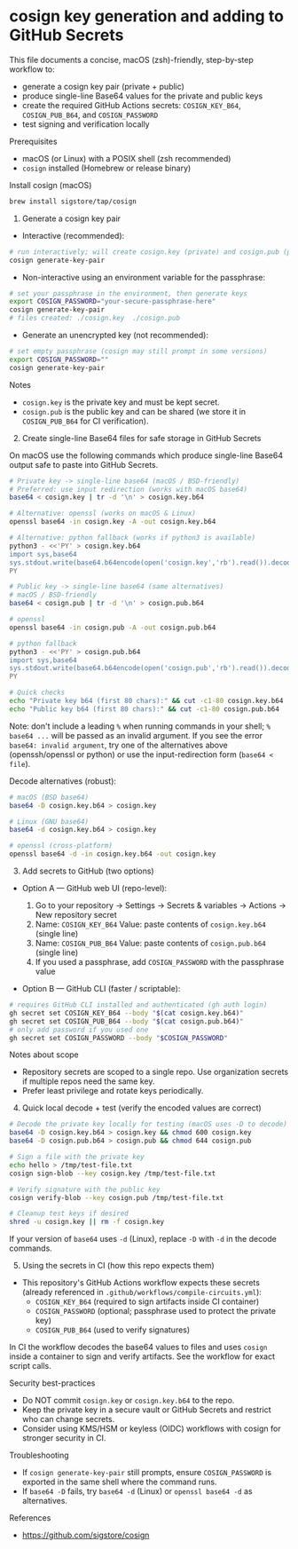 # cosign key generation and adding to GitHub Secrets

This file documents a concise, macOS (zsh)-friendly, step-by-step workflow to:

- generate a cosign key pair (private + public)
- produce single-line Base64 values for the private and public keys
- create the required GitHub Actions secrets: `COSIGN_KEY_B64`, `COSIGN_PUB_B64`, and `COSIGN_PASSWORD`
- test signing and verification locally

Prerequisites

- macOS (or Linux) with a POSIX shell (zsh recommended)
- `cosign` installed (Homebrew or release binary)

Install cosign (macOS)

```bash
brew install sigstore/tap/cosign
```

1. Generate a cosign key pair

- Interactive (recommended):

```bash
# run interactively; will create cosign.key (private) and cosign.pub (public) in cwd
cosign generate-key-pair
```

- Non-interactive using an environment variable for the passphrase:

```bash
# set your passphrase in the environment, then generate keys
export COSIGN_PASSWORD="your-secure-passphrase-here"
cosign generate-key-pair
# files created: ./cosign.key  ./cosign.pub
```

- Generate an unencrypted key (not recommended):

```bash
# set empty passphrase (cosign may still prompt in some versions)
export COSIGN_PASSWORD=""
cosign generate-key-pair
```

Notes

- `cosign.key` is the private key and must be kept secret.
- `cosign.pub` is the public key and can be shared (we store it in `COSIGN_PUB_B64` for CI verification).

2. Create single-line Base64 files for safe storage in GitHub Secrets

On macOS use the following commands which produce single-line Base64 output safe to paste into GitHub Secrets.

```bash
# Private key -> single-line base64 (macOS / BSD-friendly)
# Preferred: use input redirection (works with macOS base64)
base64 < cosign.key | tr -d '\n' > cosign.key.b64

# Alternative: openssl (works on macOS & Linux)
openssl base64 -in cosign.key -A -out cosign.key.b64

# Alternative: python fallback (works if python3 is available)
python3 - <<'PY' > cosign.key.b64
import sys,base64
sys.stdout.write(base64.b64encode(open('cosign.key','rb').read()).decode())
PY

# Public key -> single-line base64 (same alternatives)
# macOS / BSD-friendly
base64 < cosign.pub | tr -d '\n' > cosign.pub.b64

# openssl
openssl base64 -in cosign.pub -A -out cosign.pub.b64

# python fallback
python3 - <<'PY' > cosign.pub.b64
import sys,base64
sys.stdout.write(base64.b64encode(open('cosign.pub','rb').read()).decode())
PY

# Quick checks
echo "Private key b64 (first 80 chars):" && cut -c1-80 cosign.key.b64
echo "Public key b64 (first 80 chars):" && cut -c1-80 cosign.pub.b64
```

Note: don't include a leading `%` when running commands in your shell; `% base64 ...` will be passed as an invalid argument. If you see the error `base64: invalid argument`, try one of the alternatives above (openssh/openssl or python) or use the input-redirection form (`base64 < file`).

Decode alternatives (robust):

```bash
# macOS (BSD base64)
base64 -D cosign.key.b64 > cosign.key

# Linux (GNU base64)
base64 -d cosign.key.b64 > cosign.key

# openssl (cross-platform)
openssl base64 -d -in cosign.key.b64 -out cosign.key
```

3. Add secrets to GitHub (two options)

- Option A — GitHub web UI (repo-level):

  1. Go to your repository → Settings → Secrets & variables → Actions → New repository secret
  2. Name: `COSIGN_KEY_B64` Value: paste contents of `cosign.key.b64` (single line)
  3. Name: `COSIGN_PUB_B64` Value: paste contents of `cosign.pub.b64` (single line)
  4. If you used a passphrase, add `COSIGN_PASSWORD` with the passphrase value

- Option B — GitHub CLI (faster / scriptable):

```bash
# requires GitHub CLI installed and authenticated (gh auth login)
gh secret set COSIGN_KEY_B64 --body "$(cat cosign.key.b64)"
gh secret set COSIGN_PUB_B64 --body "$(cat cosign.pub.b64)"
# only add password if you used one
gh secret set COSIGN_PASSWORD --body "$COSIGN_PASSWORD"
```

Notes about scope

- Repository secrets are scoped to a single repo. Use organization secrets if multiple repos need the same key.
- Prefer least privilege and rotate keys periodically.

4. Quick local decode + test (verify the encoded values are correct)

```bash
# Decode the private key locally for testing (macOS uses -D to decode)
base64 -D cosign.key.b64 > cosign.key && chmod 600 cosign.key
base64 -D cosign.pub.b64 > cosign.pub && chmod 644 cosign.pub

# Sign a file with the private key
echo hello > /tmp/test-file.txt
cosign sign-blob --key cosign.key /tmp/test-file.txt

# Verify signature with the public key
cosign verify-blob --key cosign.pub /tmp/test-file.txt

# Cleanup test keys if desired
shred -u cosign.key || rm -f cosign.key
```

If your version of `base64` uses `-d` (Linux), replace `-D` with `-d` in the decode commands.

5. Using the secrets in CI (how this repo expects them)

- This repository's GitHub Actions workflow expects these secrets (already referenced in `.github/workflows/compile-circuits.yml`):
  - `COSIGN_KEY_B64` (required to sign artifacts inside CI container)
  - `COSIGN_PASSWORD` (optional; passphrase used to protect the private key)
  - `COSIGN_PUB_B64` (used to verify signatures)

In CI the workflow decodes the base64 values to files and uses `cosign` inside a container to sign and verify artifacts. See the workflow for exact script calls.

Security best-practices

- Do NOT commit `cosign.key` or `cosign.key.b64` to the repo.
- Keep the private key in a secure vault or GitHub Secrets and restrict who can change secrets.
- Consider using KMS/HSM or keyless (OIDC) workflows with cosign for stronger security in CI.

Troubleshooting

- If `cosign generate-key-pair` still prompts, ensure `COSIGN_PASSWORD` is exported in the same shell where the command runs.
- If `base64 -D` fails, try `base64 -d` (Linux) or `openssl base64 -d` as alternatives.

References

- https://github.com/sigstore/cosign
